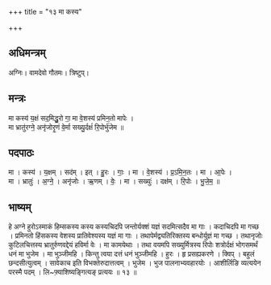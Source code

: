 +++
title = "१३ मा कस्य"

+++
## अधिमन्त्रम्
अग्निः। वामदेवो गौतमः। त्रिष्टुप्।

## मन्त्रः
मा कस्य॑ य॒क्षं सद॒मिद्धु॒रो गा॒ मा वे॒शस्य॑ प्रमिन॒तो मापेः ।  
मा भ्रातु॑रग्ने॒ अनृ॑जोरृ॒णं वे॒र्मा सख्यु॒र्दक्षं॑ रि॒पोर्भु॑जेम ॥

## पदपाठः
मा । कस्य॑ । य॒क्षम् । सद॑म् । इत् । हु॒रः । गाः॒ । मा । वे॒शस्य॑ । प्र॒ऽमि॒न॒तः । मा । आ॒पेः ।  
मा । भ्रातुः॑ । अ॒ग्ने॒ । अनृ॑जोः । ऋ॒णम् । वेः॒ । मा । सख्युः॑ । दक्ष॑म् । रि॒पोः । भु॒जे॒म॒ ॥

## भाष्यम्
हे अग्ने हुरोऽस्माकं हिम्सकस्य कस्य कस्यचिदपि जन्तोर्यक्शं यज्ञं सदमित्सदैव मा गाः । कदाचिदपि मा गच्छ । प्रमिनतो हिंसकस्य वेशस्य प्रातिवेश्यस्य यज्ञं मा गाः । तथापेर्मद्व्यतिरिक्तस्य बन्धोर्युज्ञं मा गच्छ । तथानृजोः कुटिलचित्तस्य भ्रातुर्रुणवद्देयं हविर्मा वेः । मा कामयेथाः । तथा वयमपि सख्युर्मित्रस्य रिपोः शत्रोर्दक्षं भोगसमर्थं धनं मा भुजेम । मा भुञ्जीमहि । किन्तु त्वया दत्तं धनं भुञ्जीमहि । हुरः । हृ प्रसह्यकरणे । क्विप् । बहुलं छन्दसीत्युत्वम् । सावेकाच इति विभक्तेरुदात्तत्वम् । भुजेम । भुज पालनाभ्यवहारयोः । आशीर्लिङि व्यत्ययेन परस्मै पदम् । लि~फ़्याशिष्यङ्गित्यङ् प्रत्ययः ॥ १३ ॥